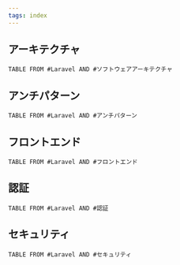 ```yaml
---
tags: index 
---
```

## アーキテクチャ
```dataview
TABLE FROM #Laravel AND #ソフトウェアアーキテクチャ 
```

## アンチパターン
```dataview
TABLE FROM #Laravel AND #アンチパターン
```

## フロントエンド

```dataview
TABLE FROM #Laravel AND #フロントエンド 
```

## 認証
```dataview
TABLE FROM #Laravel AND #認証 
```

## セキュリティ
```dataview
TABLE FROM #Laravel AND #セキュリティ 
```
